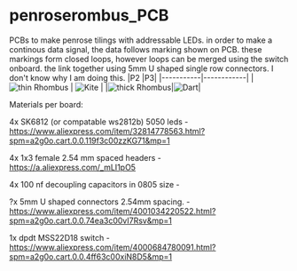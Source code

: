 # penroserombus_PCB
PCBs to make penrose tilings with addressable LEDs. in order to make a continous data signal, the data follows marking shown on PCB. these markings form closed loops, however loops can be merged using the switch onboard. the link together using 5mm U shaped single row connectors. I don't know why I am doing this.
|P2 |P3|
|-----------|------------|
| ![thin Rhombus](https://github.com/toastedice/penroserombus_PCB/blob/main/Images/thin_rombus_3drender.jpg) | ![Kite](https://github.com/toastedice/penroserombus_PCB/blob/main/Images/penrosekite_3drender.jpg) |
|![thick Rhombus](https://github.com/toastedice/penroserombus_PCB/blob/main/Images/thick_rombus_3drender.jpg)|![Dart](https://github.com/toastedice/penroserombus_PCB/blob/main/Images/penrosedart_3drender.jpg)|

Materials per board:

4x SK6812 (or compatable ws2812b) 5050 leds - https://www.aliexpress.com/item/32814778563.html?spm=a2g0o.cart.0.0.119f3c00zzKG71&mp=1

4x 1x3 female 2.54 mm spaced headers - https://a.aliexpress.com/_mLI1pO5

4x 100 nf decoupling capacitors in 0805 size - 

?x 5mm U shaped connectors 2.54mm spacing. - https://www.aliexpress.com/item/4001034220522.html?spm=a2g0o.cart.0.0.74ea3c00vI7Rsv&mp=1

1x dpdt MSS22D18 switch - https://www.aliexpress.com/item/4000684780091.html?spm=a2g0o.cart.0.0.4ff63c00xiN8D5&mp=1
